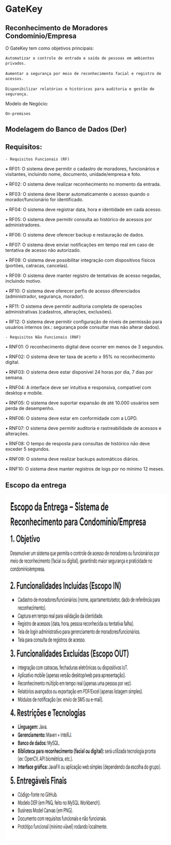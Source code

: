 # GateKey
## Reconhecimento de Moradores Condomínio/Empresa

O GateKey tem como objetivos principais: 

    Automatizar o controle de entrada e saída de pessoas em ambientes privados.
     
    Aumentar a segurança por meio de reconhecimento facial e registro de acessos. 

    Disponibilizar relatórios e históricos para auditoria e gestão de segurança. 

Modelo de Negócio:

    On-premises

## Modelagem do Banco de Dados (Der)

## Requisitos:

    - Requisitos Funcionais (RF) 
• RF01: O sistema deve permitir o cadastro de moradores, funcionários e visitantes, incluindo 
nome, documento, unidade/empresa e foto. 

• RF02: O sistema deve realizar reconhecimento no momento da entrada. 

• RF03: O sistema deve liberar automaticamente o acesso quando o morador/funcionário for 
identificado. 

• RF04: O sistema deve registrar data, hora e identidade em cada acesso. 

• RF05: O sistema deve permitir consulta ao histórico de acessos por administradores.  

• RF06: O sistema deve oferecer backup e restauração de dados. 

• RF07: O sistema deve enviar notificações em tempo real em caso de tentativa de acesso não 
autorizado. 

• RF08: O sistema deve possibilitar integração com dispositivos físicos (portões, catracas, 
cancelas).  

• RF09: O sistema deve manter registro de tentativas de acesso negadas, incluindo motivo. 

• RF10: O sistema deve oferecer perfis de acesso diferenciados (administrador, segurança, 
morador). 

• RF11: O sistema deve permitir auditoria completa de operações administrativas (cadastros, 
alterações, exclusões). 

• RF12: O sistema deve permitir configuração de níveis de permissão para usuários internos (ex.: 
segurança pode consultar mas não alterar dados).

    - Requisitos Não Funcionais (RNF) 

• RNF01: O reconhecimento digital deve ocorrer em menos de 3 segundos. 

• RNF02: O sistema deve ter taxa de acerto ≥ 95% no reconhecimento digital.

• RNF03: O sistema deve estar disponível 24 horas por dia, 7 dias por semana. 

• RNF04: A interface deve ser intuitiva e responsiva, compatível com desktop e mobile. 

• RNF05: O sistema deve suportar expansão de até 10.000 usuários sem perda de desempenho. 

• RNF06: O sistema deve estar em conformidade com a LGPD. 

• RNF07: O sistema deve permitir auditoria e rastreabilidade de acessos e alterações. 

• RNF08: O tempo de resposta para consultas de histórico não deve exceder 5 segundos. 

• RNF09: O sistema deve realizar backups automáticos diários. 

• RNF10: O sistema deve manter registros de logs por no mínimo 12 meses.


## Escopo da entrega

<img width="800" height="1080" alt="Captura de tela 2025-03-04 182738" src="https://raw.githubusercontent.com/davidfreitass/GateKey/refs/heads/main/images/EscopoDeEntrega.PNG" />

